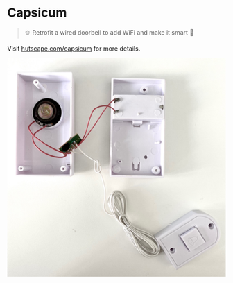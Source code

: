 # Capsicum

> 🫑 Retrofit a wired doorbell to add WiFi and make it smart 🔔

Visit [hutscape.com/capsicum](https://hutscape.com/capsicum) for more details.

![](images/prototype/front.jpg)
